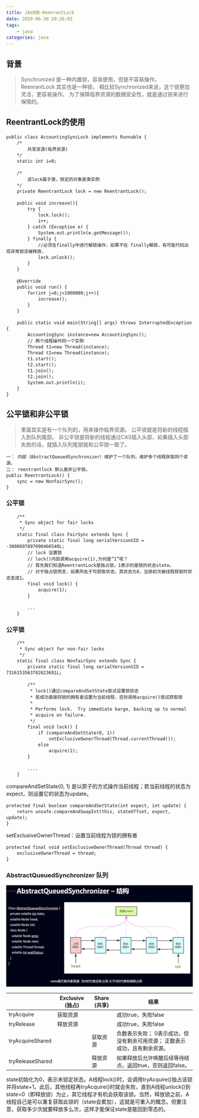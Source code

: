 ```yaml
---
title: JAVA锁-ReenrantLock
date: 2020-06-30 20:26:03
tags:
    - java
categories: java
---
```


## 背景
> Synchronized 是一种内置锁，容易使用，但是不容易操作。
> ReenrantLock 其实也是一种锁， 相比较Synchronized来说，这个锁更加灵活，更容易操作。
> 为了保障临界资源的数据安全性，就是通过锁来进行保障的。

## ReentrantLock的使用

```
public class AccountingSyncLock implements Runnable {
    /*
        共享资源(临界资源)
    */
    static int i=0;

    /*
    	该lock属于类，锁定的对象是类实例
    */
    private ReentrantLock lock = new ReentrantLock();

    public void increase(){
        try {
            lock.lock();
            i++;
        } catch (Exception e) {
            System.out.println(e.getMessage());
        } finally {
            //必须在finally中进行解锁操作，如果不在 finally解锁，有可能代码出现异常锁没被释放，
            lock.unlock();
        }
    }

    @Override
    public void run() {
        for(int j=0;j<1000000;j++){
            increase();
        }
    }

    public static void main(String[] args) throws InterruptedException {
        AccountingSync instance=new AccountingSync();
        // 两个线程操作同一个实例
        Thread t1=new Thread(instance);
        Thread t2=new Thread(instance);
        t1.start();
        t2.start();
        t1.join();
        t2.join();
        System.out.println(i);
    }
}
```

## 公平锁和非公平锁
> 里面其实是有一个队列的，用来操作临界资源。
> 公平锁就是将新的线程插入到队列尾部。
> 非公平锁是将新的线程通过CAS插入头部，如果插入头部失败的话，就插入队列尾部就和公平锁一致了。


```
一： 内部（AbstractQueuedSynchronizer）维护了一个队列，维护多个线程获取同个资源。
二： reentrantlock 默认是非公平锁。
public ReentrantLock() {
    sync = new NonfairSync();
}
```


### 公平锁

```
    /**
     * Sync object for fair locks
     */
    static final class FairSync extends Sync {
        private static final long serialVersionUID = -3000897897090466540L;
		// lock 设置锁
        // lock()内部调用acquire(1),为何是”1”呢？
		// 首先我们知道ReentrantLock是独占锁，1表示的是锁的状态state。
		// 对于独占锁而言，如果所处于可获取状态，其状态为0，当锁初次被线程获取时状态变成1。
        final void lock() {
            acquire(1);
        }

        ...
    }
```


### 公平锁
```
    /**
     * Sync object for non-fair locks
     */
    static final class NonfairSync extends Sync {
        private static final long serialVersionUID = 7316153563782823691L;

        /**
         * lock()通过compareAndSetState尝试设置锁状态
         * 若成功直接将锁的拥有者设置为当前线程，否则调用acquire()尝试获取锁
         *
         * Performs lock.  Try immediate barge, backing up to normal
         * acquire on failure.
         */
        final void lock() {
            if (compareAndSetState(0, 1))
                setExclusiveOwnerThread(Thread.currentThread());
            else
                acquire(1);
        }

        ....
    }
```

compareAndSetState(0, 1) 是以原子的方式操作当前线程；若当前线程的状态为expect，则设置它的状态为update。

```
protected final boolean compareAndSetState(int expect, int update) {
    return unsafe.compareAndSwapInt(this, stateOffset, expect, update);
}
```


setExclusiveOwnerThread：设置当前线程为锁的拥有者
```
protected final void setExclusiveOwnerThread(Thread thread) {
    exclusiveOwnerThread = thread;
}
```

### AbstractQueuedSynchronizer 队列

![](image/20200722170030.jpg)


|  | Exclusive (独占) | Share (共享) | 结果 |
| --- | --- | --- | --- |
| tryAcquire | 获取资源 |  | 成功true，失败false |
| tryRelease | 释放资源 |  | 成功true，失败false |
| tryAcquireShared |  | 获取资源 | 负数表示失败； 0表示成功，但没有剩余可用资源； 正数表示成功，且有剩余资源。 |
| tryReleaseShared |  | 释放资源 | 如果释放后允许唤醒后续等待结点，返回true，否则返回false。 |


state初始化为0，表示未锁定状态。A线程lock()时，会调用tryAcquire()独占该锁并将state+1。此后，其他线程再tryAcquire()时就会失败，直到A线程unlock()到state=0（即释放锁）为止，其它线程才有机会获取该锁。当然，释放锁之前，A线程自己是可以重复获取此锁的（state会累加），这就是可重入的概念。但要注意，获取多少次就要释放多么次，这样才能保证state是能回到零态的。

